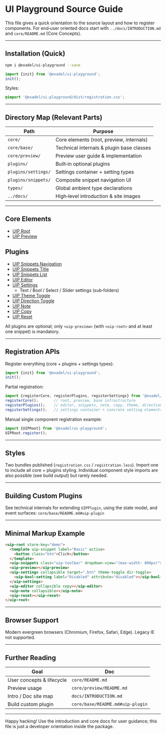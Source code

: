 # UI Playground Source Guide

This file gives a quick orientation to the source layout and how to register components. For end‑user oriented docs start with `../docs/INTRODUCTION.md` and `core/README.md` (Core Concepts).

---
## Installation (Quick)
```bash
npm i @exadel/ui-playground --save
```
```ts
import {init} from '@exadel/ui-playground';
init();
```
Styles:
```css
@import '@exadel/ui-playground/dist/registration.css';
```

---
## Directory Map (Relevant Parts)
| Path | Purpose |
|------|---------|
| `core/` | Core elements (root, preview, internals) |
| `core/base/` | Technical internals & plugin base classes |
| `core/preview/` | Preview user guide & implementation |
| `plugins/` | Built‑in optional plugins |
| `plugins/settings/` | Settings container + setting types |
| `plugins/snippets/` | Composite snippet navigation UI |
| `types/` | Global ambient type declarations |
| `../docs/` | High‑level introduction & site images |

---
## Core Elements
- [UIP Root](core/README.md#uip-root)
- [UIP Preview](core/preview/README.md)

## Plugins
- [UIP Snippets Navigation](plugins/snippets/README.md)
- [UIP Snippets Title](plugins/snippets-title/README.md)
- [UIP Snippets List](plugins/snippets-list/README.md)
- [UIP Editor](plugins/editor/README.md)
- [UIP Settings](plugins/settings/README.md)
  - Text / Bool / Select / Slider settings (sub‑folders)
- [UIP Theme Toggle](plugins/theme/README.md)
- [UIP Direction Toggle](plugins/direction/README.md)
- [UIP Note](plugins/note/README.md)
- [UIP Copy](plugins/copy/README.md)
- [UIP Reset](plugins/reset/README.md)

All plugins are optional; only `<uip-preview>` (with `<uip-root>` and at least one snippet) is mandatory.

---
## Registration APIs
Register everything (core + plugins + settings types):
```ts
import {init} from '@exadel/ui-playground';
init();
```
Partial registration:
```ts
import {registerCore, registerPlugins, registerSettings} from '@exadel/ui-playground';
registerCore();       // root, preview, base infrastructure
registerPlugins();    // editor, snippets, note, copy, theme, direction, reset, etc.
registerSettings();   // settings container + concrete setting elements
```
Manual single component registration example:
```ts
import {UIPRoot} from '@exadel/ui-playground';
UIPRoot.register();
```

---
## Styles
Two bundles published (`registration.css` / `registration.less`). Import one to include all core + plugins styling. Individual component style imports are also possible (see build output) but rarely needed.

---
## Building Custom Plugins
See technical internals for extending `UIPPlugin`, using the state model, and event surfaces:
`core/base/README.md#uip-plugin`

---
## Minimal Markup Example
```html
<uip-root store-key="demo">
  <template uip-snippet label="Basic" active>
    <button class="btn">Click</button>
  </template>
  <uip-snippets class="uip-toolbar" dropdown-view="(max-width: 800px)"></uip-snippets>
  <uip-preview></uip-preview>
  <uip-settings collapsible target=".btn" theme-toggle dir-toggle>
    <uip-bool-setting label="Disabled" attribute="disabled"></uip-bool-setting>
  </uip-settings>
  <uip-editor collapsible copy></uip-editor>
  <uip-note collapsible></uip-note>
  <uip-reset></uip-reset>
</uip-root>
```

---
## Browser Support
Modern evergreen browsers (Chromium, Firefox, Safari, Edge). Legacy IE not supported.

---
## Further Reading
| Goal | Doc |
|------|-----|
| User concepts & lifecycle | `core/README.md` |
| Preview usage | `core/preview/README.md` |
| Intro / Doc site map | `docs/INTRODUCTION.md` |
| Build custom plugin | `core/base/README.md#uip-plugin` |

---
Happy hacking! Use the introduction and core docs for user guidance; this file is just a developer orientation inside the package.
